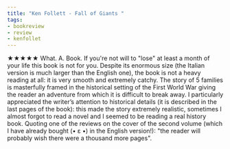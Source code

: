 ```yaml
---
title: "Ken Follett - Fall of Giants "
tags: 
- bookreview 
- review
- kenfollet
---
```

★★★★★
What. A. Book. If you're not will to "lose" at least a month of your life this book is not for you. Despite its enormous size (the Italian version is much larger than the English one), the book is not a heavy reading at all: it is very smooth and extremely catchy. The story of 5 families is masterfully framed in the historical setting of the First World War giving the reader an adventure from which it is difficult to break away. I particularly appreciated the writer’s attention to historical details (it is described in the last pages of the book): this made the story extremely realistic, sometimes I almost forgot to read a novel and I seemed to be reading a real history book.
Quoting one of the reviews on the cover of the second volume (which I have already bought (• ε •) in the English version!): "the reader will probably wish there were a thousand more pages".
